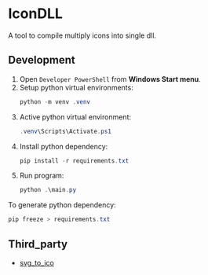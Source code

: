 # IconDLL

A tool to compile multiply icons into single dll.

## Development

1. Open `Developer PowerShell` from  **Windows Start menu**.
2. Setup python virtual environments:
   ```powershell
   python -m venv .venv
   ```
3. Active python virtual environment:
   ```powershell
   .venv\Scripts\Activate.ps1
   ```
4. Install python dependency:
   ```powershell
   pip install -r requirements.txt
   ```
5. Run program:
   ```powershell
   python .\main.py
   ```

To generate python dependency:

```powershell
pip freeze > requirements.txt
```

## Third_party

+ [svg_to_ico](https://github.com/Ortham/svg_to_ico)
